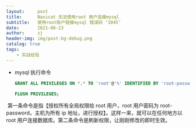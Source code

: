 ```yaml
---
layout:     post
title:      Navicat 无法使用root 用户连接mysql
subtitle:   使用root账户链接mysql 错误码 ‘1045’
date:       2021-06-23
author:     zj
header-img: img/post-bg-debug.png
catalog: true
tags:
    - 实战经验
---
```


   

- mysql 执行命令

  ```sql
  GRANT ALL PRIVILEGES ON *.* TO 'root'@'%' IDENTIFIED BY 'root-password' WITH GRANT OPTION;
  
  FLUSH PRIVILEGES;
  ```

​     第一条命令是指【授权所有全局权限给 root 用户，root 用户密码为 root-password，主机为所有 ip 地址，进行授权】。这样一来，就可以在任何地方以 root 用户连接数据库。第二条命令是刷新权限，让刚刚修改的即时生效。